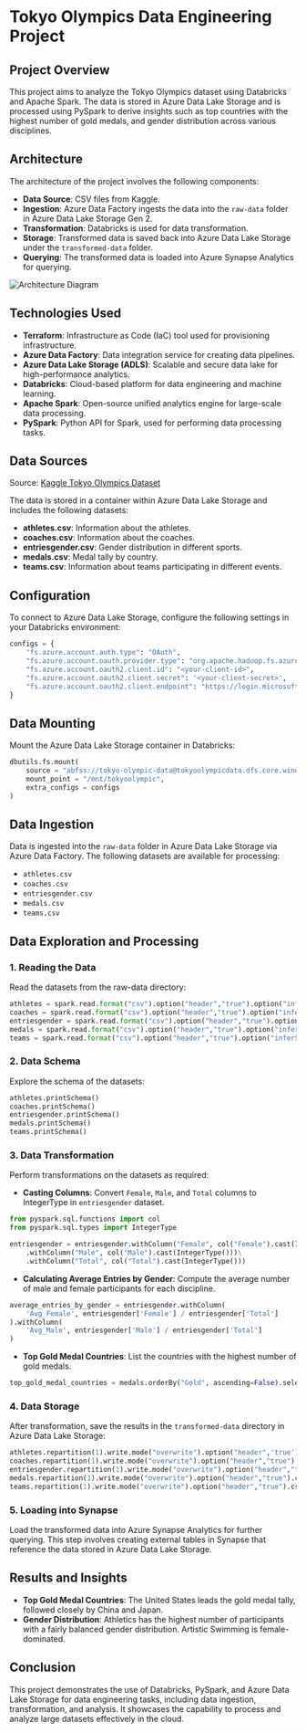 # Tokyo Olympics Data Engineering Project

## Project Overview

This project aims to analyze the Tokyo Olympics dataset using Databricks and Apache Spark. The data is stored in Azure Data Lake Storage and is processed using PySpark to derive insights such as top countries with the highest number of gold medals, and gender distribution across various disciplines.

## Architecture

The architecture of the project involves the following components:
- **Data Source**: CSV files from Kaggle.
- **Ingestion**: Azure Data Factory ingests the data into the `raw-data` folder in Azure Data Lake Storage Gen 2.
- **Transformation**: Databricks is used for data transformation.
- **Storage**: Transformed data is saved back into Azure Data Lake Storage under the `transformed-data` folder.
- **Querying**: The transformed data is loaded into Azure Synapse Analytics for querying.

![Architecture Diagram](https://github.com/lukejbyrne/tokyo-olympic-azure-data-engineering-project/blob/main/AzureDataEngineer_TokyoOlympics.png)

## Technologies Used
- **Terraform**: Infrastructure as Code (IaC) tool used for provisioning infrastructure.
- **Azure Data Factory**: Data integration service for creating data pipelines.
- **Azure Data Lake Storage (ADLS)**: Scalable and secure data lake for high-performance analytics.
- **Databricks**: Cloud-based platform for data engineering and machine learning.
- **Apache Spark**: Open-source unified analytics engine for large-scale data processing.
- **PySpark**: Python API for Spark, used for performing data processing tasks.

## Data Sources
Source: [Kaggle Tokyo Olympics Dataset](https://www.kaggle.com/datasets/arjunprasadsarkhel/2021-olympics-in-tokyo)

The data is stored in a container within Azure Data Lake Storage and includes the following datasets:
- **athletes.csv**: Information about the athletes.
- **coaches.csv**: Information about the coaches.
- **entriesgender.csv**: Gender distribution in different sports.
- **medals.csv**: Medal tally by country.
- **teams.csv**: Information about teams participating in different events.

## Configuration

To connect to Azure Data Lake Storage, configure the following settings in your Databricks environment:

```python
configs = {
    "fs.azure.account.auth.type": "OAuth",
    "fs.azure.account.oauth.provider.type": "org.apache.hadoop.fs.azurebfs.oauth2.ClientCredsTokenProvider",
    "fs.azure.account.oauth2.client.id": "<your-client-id>",
    "fs.azure.account.oauth2.client.secret": '<your-client-secret>',
    "fs.azure.account.oauth2.client.endpoint": "https://login.microsoftonline.com/<your-tenant-id>/oauth2/token"
}
```

## Data Mounting

Mount the Azure Data Lake Storage container in Databricks:

```python
dbutils.fs.mount(
    source = "abfss://tokyo-olympic-data@tokyoolympicdata.dfs.core.windows.net",
    mount_point = "/mnt/tokyoolympic",
    extra_configs = configs
)
```

## Data Ingestion

Data is ingested into the `raw-data` folder in Azure Data Lake Storage via Azure Data Factory. The following datasets are available for processing:
- `athletes.csv`
- `coaches.csv`
- `entriesgender.csv`
- `medals.csv`
- `teams.csv`

## Data Exploration and Processing

### 1. Reading the Data

Read the datasets from the raw-data directory:

```python
athletes = spark.read.format("csv").option("header","true").option("inferSchema","true").load("/mnt/tokyoolympic/raw-data/athletes.csv")
coaches = spark.read.format("csv").option("header","true").option("inferSchema","true").load("/mnt/tokyoolympic/raw-data/coaches.csv")
entriesgender = spark.read.format("csv").option("header","true").option("inferSchema","true").load("/mnt/tokyoolympic/raw-data/entriesgender.csv")
medals = spark.read.format("csv").option("header","true").option("inferSchema","true").load("/mnt/tokyoolympic/raw-data/medals.csv")
teams = spark.read.format("csv").option("header","true").option("inferSchema","true").load("/mnt/tokyoolympic/raw-data/teams.csv")
```

### 2. Data Schema

Explore the schema of the datasets:

```python
athletes.printSchema()
coaches.printSchema()
entriesgender.printSchema()
medals.printSchema()
teams.printSchema()
```

### 3. Data Transformation

Perform transformations on the datasets as required:

- **Casting Columns**: Convert `Female`, `Male`, and `Total` columns to IntegerType in `entriesgender` dataset.

```python
from pyspark.sql.functions import col
from pyspark.sql.types import IntegerType

entriesgender = entriesgender.withColumn("Female", col("Female").cast(IntegerType()))\
    .withColumn("Male", col("Male").cast(IntegerType()))\
    .withColumn("Total", col("Total").cast(IntegerType()))
```

- **Calculating Average Entries by Gender**: Compute the average number of male and female participants for each discipline.

```python
average_entries_by_gender = entriesgender.withColumn(
    'Avg_Female', entriesgender['Female'] / entriesgender['Total']
).withColumn(
    'Avg_Male', entriesgender['Male'] / entriesgender['Total']
)
```

- **Top Gold Medal Countries**: List the countries with the highest number of gold medals.

```python
top_gold_medal_countries = medals.orderBy("Gold", ascending=False).select("Team_Country","Gold").show()
```

### 4. Data Storage

After transformation, save the results in the `transformed-data` directory in Azure Data Lake Storage:

```python
athletes.repartition(1).write.mode("overwrite").option("header",'true').csv("/mnt/tokyoolympic/transformed-data/athletes")
coaches.repartition(1).write.mode("overwrite").option("header","true").csv("/mnt/tokyoolympic/transformed-data/coaches")
entriesgender.repartition(1).write.mode("overwrite").option("header","true").csv("/mnt/tokyoolympic/transformed-data/entriesgender")
medals.repartition(1).write.mode("overwrite").option("header","true").csv("/mnt/tokyoolympic/transformed-data/medals")
teams.repartition(1).write.mode("overwrite").option("header","true").csv("/mnt/tokyoolympic/transformed-data/teams")
```

### 5. Loading into Synapse

Load the transformed data into Azure Synapse Analytics for further querying. This step involves creating external tables in Synapse that reference the data stored in Azure Data Lake Storage.

## Results and Insights

- **Top Gold Medal Countries**: The United States leads the gold medal tally, followed closely by China and Japan.
- **Gender Distribution**: Athletics has the highest number of participants with a fairly balanced gender distribution. Artistic Swimming is female-dominated.

## Conclusion

This project demonstrates the use of Databricks, PySpark, and Azure Data Lake Storage for data engineering tasks, including data ingestion, transformation, and analysis. It showcases the capability to process and analyze large datasets effectively in the cloud.
